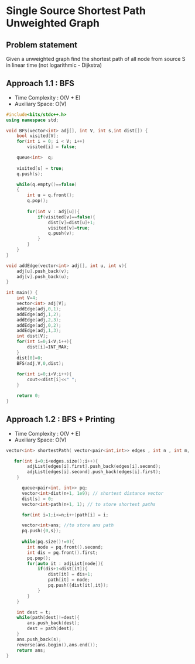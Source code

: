 # Single Source Shortest Path Unweighted Graph

## Problem statement

Given a unweighted graph find the shortest path of all node from source S in linear time (not logarithmic - Dijkstra)

## Approach 1.1 : BFS

- Time Complexity : O(V + E) 
- Auxiliary Space: O(V)

```cpp
#include<bits/stdc++.h> 
using namespace std; 

void BFS(vector<int> adj[], int V, int s,int dist[]) { 
	bool visited[V]; 
	for(int i = 0; i < V; i++) 
		visited[i] = false; 

	queue<int>  q;
	
	visited[s] = true; 
	q.push(s); 

	while(q.empty()==false) 
	{ 
		int u = q.front(); 
		q.pop();
		 
		for(int v : adj[u]){
		    if(visited[v]==false){
		        dist[v]=dist[u]+1;
		        visited[v]=true;
		        q.push(v);
		    }
		} 
	} 
} 

void addEdge(vector<int> adj[], int u, int v){
    adj[u].push_back(v);
    adj[v].push_back(u);
}

int main() { 
	int V=4;
	vector<int> adj[V];
	addEdge(adj,0,1); 
	addEdge(adj,1,2); 
	addEdge(adj,2,3); 
	addEdge(adj,0,2); 
	addEdge(adj,1,3);
    int dist[V];
    for(int i=0;i<V;i++){
        dist[i]=INT_MAX;
    }
	dist[0]=0;
	BFS(adj,V,0,dist); 
    
    for(int i=0;i<V;i++){
        cout<<dist[i]<<" ";
    }

	return 0; 
} 
```

## Approach 1.2 : BFS + Printing

- Time Complexity : O(V + E) 
- Auxiliary Space: O(V)

```cpp
vector<int> shortestPath( vector<pair<int,int>> edges , int n , int m, int s , int t){ vector<int>adjList[n+1];

   for(int i=0;i<edges.size();i++){
        adjList[edges[i].first].push_back(edges[i].second);        
        adjList[edges[i].second].push_back(edges[i].first);
    }

      queue<pair<int, int>> pq;
      vector<int>dist(n+1, 1e9); // shortest distance vector    
      dist[s] = 0;
      vector<int>path(n+1, 1); // to store shortest paths  

      for(int i=1;i<=n;i++)path[i] = i; 

      vector<int>ans; //to store ans path  
      pq.push({0,s});
	  
	  while(pq.size()!=0){  
		int node = pq.front().second; 
		int dis = pq.front().first;
		pq.pop(); 
		for(auto it : adjList[node]){ 
			if(dis+1<dist[it]){   
				dist[it] = dis+1;  
				path[it] = node;  
				pq.push({dist[it],it});
			}
		}
	}

	int dest = t;
	while(path[dest]!=dest){ 
		ans.push_back(dest);   
		dest = path[dest]; 
	}
	ans.push_back(s);  
	reverse(ans.begin(),ans.end());   
	return ans; 
}  
```